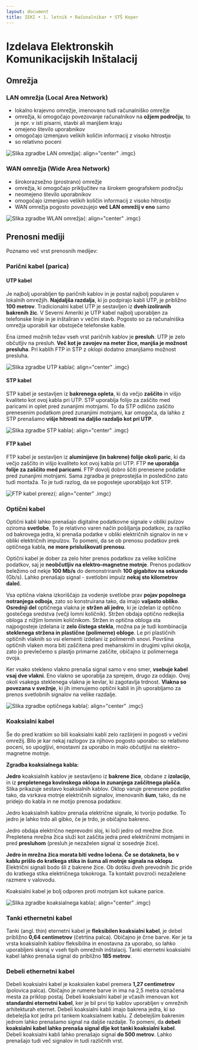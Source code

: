 ```yaml
---
layout: document
title: IEKI • 1. letnik • Računalnikar • STŠ Koper
---
```


# Izdelava Elektronskih Komunikacijskih Inštalacij

## Omrežja

### LAN omrežja (Local Area Network)

- lokalno krajevno omrežje, imenovano tudi računalniško omrežje
- omrežja, ki omogočajo povezovanje računalnikov na **ožjem področju**, to je npr. v isti pisarni, stavbi ali manjšem kraju
- omejeno število uporabnikov
- omogočajo izmenjavo velikih količin informacij z visoko hitrostjo
- so relativno poceni

![Slika zgradbe LAN omrežja][lan]{: align="center" .imgc}



### WAN omrežja (Wide Area Network)

- širokorazsežno (prostrano) omrežje
- omrežja, ki omogočajo priključitev na širokem geografskem področju
- neomejeno število uporabnikov
- omogočajo izmenjavo velikih količin informacij z visoko hitrostjo
- WAN omrežja pogosto povezujejo **več LAN omrežij v eno** samo

![Slika zgradbe WLAN omrežja][wlan]{: align="center" .imgc}




## Prenosni mediji

Poznamo več vrst prenosnih medijev:

### Parični kabel (parica)

#### UTP kabel

Je najbolj uporabljen tip paričnih kablov in je postal najbolj popularen v lokalnih omrežjih. **Najdaljša razdalja**, ki jo podpirajo kabli UTP, je približno **100 metrov**. Tradicionalni kabel UTP je sestavljen iz **dveh izoliranih bakrenih žic**. V Severni Ameriki je UTP kabel najbolj uporabljen za telefonske linije in je inštaliran v večini stavb. Pogosto so za računalniška omrežja uporabili kar obstoječe telefonske kable.

Ena izmed možnih težav vseh vrst paričnih kablov je **presluh**. UTP je zelo občutljiv na presluh. **Več kot je zavojev na meter žice, manjša je možnost presluha**. Pri kablih FTP in STP z oklopi dodatno zmanjšamo možnost presluha.

![Slika zgradbe UTP kabla][utp]{: align="center" .imgc}

#### STP kabel

STP kabel je sestavljen iz **bakrenega opleta**, ki da večjo **zaščito** in višjo kvaliteto kot ovoj kabla pri UTP. STP uporablja folijo za zaščito med paricami in oplet pred zunanjimi motnjami. To da STP odlično zaščito prenesenim podatkom pred zunanjimi motnjami, kar omogoča, da lahko z STP prenašamo **višje hitrosti na daljšo razdaljo kot pri UTP**.

![Slika zgradbe STP kabla][stp]{: align="center" .imgc}

#### FTP kabel

FTP kabel je sestavljen iz **aluminijeve (in bakrene) folije okoli paric**, ki da večjo zaščito in višjo kvaliteto kot ovoj kabla pri UTP. FTP **ne uporablja folije za zaščito med paricami**. FTP dovolj dobro ščiti prenesene podatke pred zunanjimi motnjami. Sama zgradba je preprostejša in posledično zato tudi montaža. To je tudi razlog, da se pogosteje uporabljajo kot STP.

![FTP kabel prerez][ftp]{: align="center" .imgc}



### Optični kabel

Optični kabli lahko prenašajo digitalne podatkovne signale v obliki pulzov oziroma **svetlobe**. To je relativno varen način pošiljanja podatkov, za razliko od bakrovega jedra, ki prenaša podatke v obliki električnih signalov in ne v obliki električnih impulzov. To pomeni, da se ob prenosu podatkov prek optičnega kabla, **ne more prisluškovati prenosu**.

Optični kabel je dober za zelo hiter prenos podatkov za velike količine podatkov, saj je **neobčutljiv na elektro–magnetne motnje**. Prenos podatkov beležimo od nekje **100 Mb/s** do demonstriranih **100 gigabitov na sekundo** (Gb/s). Lahko prenašajo signal - svetlobni impulz **nekaj sto kilometrov daleč**.

Vsa optična vlakna izkoriščajo za vodenje svetlobe prav **pojav popolnega notranjega odboja**, zato so konstruirana tako, da imajo **valjasto obliko**. **Osrednji del** optičnega vlakna je **stržen ali jedro**, ki je izdelan iz optično gostečega sredstva (večji lomni količnik). Stržen obdaja optično redkejša obloga z nižjim lomnim količnikom. Stržen in optična obloga sta najpogosteje izdelana iz **zelo čistega stekla**, možna pa je tudi kombinacija **steklenega stržena in plastične (polimerne) obloge**. Le pri plastičnih optičnih vlaknih so vsi elementi izdelani iz polimernih snovi. Površina optičnih vlaken mora biti zaščitena pred mehanskimi in drugimi vplivi okolja, zato jo prevlečemo s plastjo primarne zaščite, običajno iz polimernega ovoja.

Ker vsako stekleno vlakno prenaša signal samo v eno smer, **vsebuje kabel vsaj dve vlakni**. Eno vlakno se uporablja za sprejem, drugo za oddajo. Ovoj okoli vsakega steklenega vlakna je kevlar, ki zagotavlja trdnost. **Vlakna so povezana v svežnje**, ki jih imenujemo optični kabli in jih uporabljamo za prenos svetlobnih signalov na velike razdalje.

![Slika zgradbe optičnega kabla][optika]{: align="center" .imgc}



### Koaksialni kabel

Še do pred kratkim so bili koaksialni kabli zelo razširjeni in pogosti v večini omrežij. Bilo je kar nekaj razlogov za njihovo pogosto uporabo: so relativno poceni, so upogljivi, enostavni za uporabo in malo občutljivi na elektro–magnetne motnje.

**Zgradba koaksialnega kabla:**

**Jedro** koaksialnih kablov je sestavljeno iz **bakrene žice**, obdane z **izolacijo**, in iz **prepletenega kovinskega oklopa in zunanjega zaščitnega plašča**. Slika prikazuje sestavo koaksialnih kablov. Oklop varuje prenesene podatke tako, da vsrkava motnje električnih signalov, imenovanih **šum**, tako, da ne pridejo do kabla in ne motijo prenosa podatkov.

Jedro koaksialnih kablov prenaša električne signale, ki tvorijo podatke. To jedro je lahko trdo ali gibko, če je trdo, je običajno bakreno.

Jedro obdaja električno neprevodni sloj, ki loči jedro od mrežne žice. Prepletena mrežna žica služi kot zaščita jedra pred električnimi motnjami in pred **presluhom** (presluh je nezaželen signal iz sosednje žice).

**Jedro in mrežna žica morata biti vedno ločena. Če se dotakneta, bo v kablu prišlo do kratkega stika in šuma ali motnje signala na oklopu**. Električni signali bodo šli z bakrene žice. Ob dotiku dveh prevodnih žic pride do kratkega stika električnega tokokroga. Ta kontakt povzroči nezaželene razmere v valovodu.

Koaksialni kabel je bolj odporen proti motnjam kot sukane parice.

![Slika zgradbe koaksialnega kabla][koaksialni]{: align="center" .imgc}



### Tanki ethernetni kabel

Tanki (angl. thin) eternetni kabel je **fleksibilen koaksialni kabel**, je debel približno **0,64 centimetrov** (četrtina palca). Običajno je črne barve. Ker je ta vrsta koaksialnih kablov fleksibilna in enostavna za uporabo, so lahko uporabljeni skoraj v vseh tipih omrežnih inštalacij. Tanki eternetni koaksialni kabel lahko prenaša signal do približno **185 metrov**.



### Debeli ethernetni kabel

Debeli koaksialni kabel je koaksialen kabel premera **1,27 centimetrov** (polovica palca). Običajno je rumene barve in ima na 2,5 metra označena mesta za priklop postaj. Debeli koaksialni kabel je včasih imenovan kot **standardni eternetni kabel**, ker je bil prvi tip kablov uporabljen v omrežnih arhitekturah eternet. Debeli koaksialni kabli imajo bakrena jedra, ki so debelejša kot jedra pri tankem koaksialnem kablu. Z debelejšim bakrenim jedrom lahko prenašamo signal na daljše razdalje. To pomeni, da **debeli koaksialni kabel lahko prenaša signal dlje kot tanki koaksialni kabel**. Debeli koaksialni kabli lahko prenašajo signal **do 500 metrov**. Lahko prenašajo tudi več signalov in tudi različnih vrst.



[lan]: https://res.cloudinary.com/solamona/image/upload/v1537114304/zvs/sts-kp/rac/1l/IEKI/lan.svg
[wlan]: https://res.cloudinary.com/solamona/image/upload/v1537114609/zvs/sts-kp/rac/1l/IEKI/wlan.svg
[utp]: https://4.imimg.com/data4/GR/SC/MY-462071/utp-cable-500x500.png
[ftp]: https://res.cloudinary.com/solamona/image/upload/v1537116188/zvs/sts-kp/rac/1l/IEKI/FTP_Ethernet_Cable.jpg
[stp]: http://www.siemon.com/share/products05/cable_category-6a-f-ftp-cable-ls0h-int.jpg
[optika]: http://www.fokab.si/media/k2/items/src/787ae9ec9023a82f5aa7e4c1a64f73cb_2.jpg
[koaksialni]: https://res.cloudinary.com/solamona/image/upload/v1537115090/zvs/sts-kp/rac/1l/IEKI/koakislni.png
